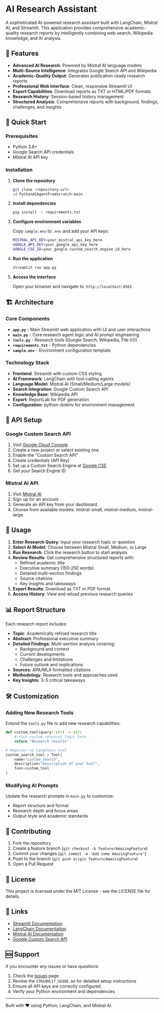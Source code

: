 # AI Research Assistant

A sophisticated AI-powered research assistant built with LangChain, Mistral AI, and Streamlit. This application provides comprehensive academic-quality research reports by intelligently combining web search, Wikipedia knowledge, and AI analysis.

## 🌟 Features

- **Advanced AI Research**: Powered by Mistral AI language models
- **Multi-Source Intelligence**: Integrates Google Search API and Wikipedia
- **Academic-Quality Output**: Generates publication-ready research reports
- **Professional Web Interface**: Clean, responsive Streamlit UI
- **Export Capabilities**: Download reports as TXT or HTML/PDF formats
- **Research History**: Session-based history management
- **Structured Analysis**: Comprehensive reports with background, findings, challenges, and insights

## 🚀 Quick Start

### Prerequisites
- Python 3.8+
- Google Search API credentials
- Mistral AI API key

### Installation

1. **Clone the repository**
   ```bash
   git clone <repository-url>
   cd PythonAIAgentFromScratch-main
   ```

2. **Install dependencies**
   ```bash
   pip install -r requirements.txt
   ```

3. **Configure environment variables**
   
   Copy `sample.env` to `.env` and add your API keys:
   ```bash
   MISTRAL_API_KEY=your_mistral_api_key_here
   GOOGLE_API_KEY=your_google_api_key_here
   GOOGLE_CSE_ID=your_google_custom_search_engine_id_here
   ```

4. **Run the application**
   ```bash
   streamlit run app.py
   ```

5. **Access the interface**
   
   Open your browser and navigate to: `http://localhost:8501`

## 🏗️ Architecture

### Core Components

- **`app.py`** - Main Streamlit web application with UI and user interactions
- **`main.py`** - Core research agent logic and AI prompt engineering
- **`tools.py`** - Research tools (Google Search, Wikipedia, File I/O)
- **`requirements.txt`** - Python dependencies
- **`sample.env`** - Environment configuration template

### Technology Stack

- **Frontend**: Streamlit with custom CSS styling
- **AI Framework**: LangChain with tool-calling agents
- **Language Model**: Mistral AI (Small/Medium/Large models)
- **Search Integration**: Google Custom Search API
- **Knowledge Base**: Wikipedia API
- **Export**: ReportLab for PDF generation
- **Configuration**: python-dotenv for environment management

## 🔧 API Setup

### Google Custom Search API

1. Visit [Google Cloud Console](https://console.cloud.google.com/)
2. Create a new project or select existing one
3. Enable the "Custom Search API"
4. Create credentials (API Key)
5. Set up a Custom Search Engine at [Google CSE](https://cse.google.com/)
6. Get your Search Engine ID

### Mistral AI API

1. Visit [Mistral AI](https://mistral.ai/)
2. Sign up for an account
3. Generate an API key from your dashboard
4. Choose from available models: mistral-small, mistral-medium, mistral-large

## 📖 Usage

1. **Enter Research Query**: Input your research topic or question
2. **Select AI Model**: Choose between Mistral Small, Medium, or Large
3. **Run Research**: Click the research button to start analysis
4. **Review Results**: Get comprehensive structured reports with:
   - Refined academic title
   - Executive summary (150-250 words)
   - Detailed multi-section findings
   - Source citations
   - Key insights and takeaways
5. **Export Results**: Download as TXT or PDF format
6. **Access History**: View and reload previous research queries

## 📊 Report Structure

Each research report includes:

- **Topic**: Academically refined research title
- **Abstract**: Professional executive summary
- **Detailed Findings**: Multi-section analysis covering:
  - Background and context
  - Current developments
  - Challenges and limitations
  - Future outlook and implications
- **Sources**: APA/MLA formatted citations
- **Methodology**: Research tools and approaches used
- **Key Insights**: 3-5 critical takeaways

## 🛠️ Customization

### Adding New Research Tools

Extend the `tools.py` file to add new research capabilities:

```python
def custom_tool(query: str) -> str:
    # Your custom research logic here
    return "Research results"

# Register as LangChain tool
custom_search_tool = Tool(
    name="custom_search",
    description="Description of your tool",
    func=custom_tool
)
```

### Modifying AI Prompts

Update the research prompts in `main.py` to customize:
- Report structure and format
- Research depth and focus areas
- Output style and academic standards

## 🤝 Contributing

1. Fork the repository
2. Create a feature branch (`git checkout -b feature/AmazingFeature`)
3. Commit your changes (`git commit -m 'Add some AmazingFeature'`)
4. Push to the branch (`git push origin feature/AmazingFeature`)
5. Open a Pull Request

## 📄 License

This project is licensed under the MIT License - see the LICENSE file for details.

## 🔗 Links

- [Streamlit Documentation](https://docs.streamlit.io/)
- [LangChain Documentation](https://docs.langchain.com/)
- [Mistral AI Documentation](https://docs.mistral.ai/)
- [Google Custom Search API](https://developers.google.com/custom-search)

## 🆘 Support

If you encounter any issues or have questions:

1. Check the [Issues](https://github.com/your-repo/issues) page
2. Review the `STREAMLIT_GUIDE.md` for detailed setup instructions
3. Ensure all API keys are correctly configured
4. Verify your Python environment and dependencies

---

Built with ❤️ using Python, LangChain, and Mistral AI